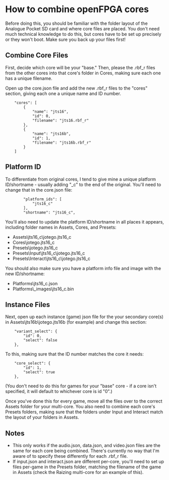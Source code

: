 # How to combine openFPGA cores

Before doing this, you should be familiar with the folder layout of the Analogue Pocket SD card and where core files are placed. You don't need much technical knowledge to do this, but cores have to be set up precisely or they won't boot. Make sure you back up your files first!


## Combine Core Files
First, decide which core will be your "base." Then, please the .rbf_r files from the other cores into that core's folder in Cores, making sure each one has a unique filename.

Open up the core.json file and add the new .rbf_r files to the "cores" section, giving each one a unique name and ID number.

		"cores": [
			{
				"name": "jts16",
				"id": 0,
				"filename": "jts16.rbf_r"
			},
			{
				"name": "jts16b",
				"id": 1,
				"filename": "jts16b.rbf_r"
			}
   		]


## Platform ID
To differentiate from original cores, I tend to give mine a unique platform ID/shortname - usually adding "_c" to the end of the original. You'll need to change that in the core.json file:

   			"platform_ids": [
				"jts16_c"
			],
			"shortname": "jts16_c",

You'll also need to update the platform ID/shortname in all places it appears, including folder names in Assets, Cores, and Presets:

- Assets\jts16_c\jotego.jts16_c
- Cores\jotego.jts16_c
- Presets\jotego.jts16_c
- Presets\Input\jts16_c\jotego.jts16_c
- Presets\Interact\jts16_c\jotego.jts16_c

You should also make sure you have a platform info file and image with the new ID/shortname:

- Platforms\jts16_c.json
- Platforms\\_images\jts16_c.bin


## Instance Files
Next, open up each instance (game) json file for the your secondary core(s) in Assets\jts16b\jotego.jts16b (for example) and change this section:

		"variant_select": {
			"id": 0,
			"select": false
		},

To this, making sure that the ID number matches the core it needs:

  		"core_select": {
			"id": 1,
			"select": true
		},

(You don't need to do this for games for your "base" core - if a core isn't specified, it will default to whichever core is id "0".)

Once you've done this for every game, move all the files over to the correct Assets folder for your multi-core. You also need to combine each core's Presets folders, making sure that the folders under Input and Interact match the layout of your folders in Assets.


## Notes
- This only works if the audio.json, data.json, and video.json files are the same for each core being combined. There's currently no way that I'm aware of to specify these differently for each .rbf_r file.
- If input.json and interact.json are different per-core, you'll need to set up files per-game in the Presets folder, matching the filename of the game in Assets (check the Raizing multi-core for an example of this).

